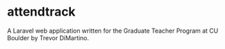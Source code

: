 # attendtrack
A Laravel web application written for the Graduate Teacher Program at CU Boulder by Trevor DiMartino.
